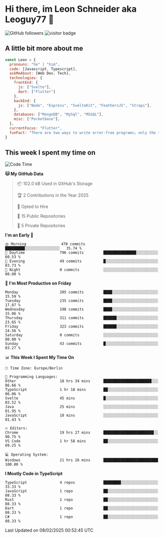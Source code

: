 # Hi there, im Leon Schneider aka Leoguy77 👋

![GitHub followers](https://img.shields.io/github/followers/leoguy77.svg?style=social&label=Followers) ![visitor badge](https://vbr.nathanchung.dev/badge?page_id=Leoguy77)

## A little bit more about me

```javascript
const Leon = {
  pronouns: "he" | "him",
  code: [Javascript, Typescript],
  askMeAbout: [Web Dev, Tech],
  technologies: {
    frontEnd: {
      js: ["Svelte"],
      dart: ["Flutter"]
    },
    backEnd: {
      js: ["Node", "Express", "SvelteKit", "FeathersJS", "Strapi"],
    },
    databases: ["MongoDB", "MySql", "MSSQL"],
    misc: ["Pocketbase"],
  },
  currentFocus: "Flutter",
  funFact: "There are two ways to write error-free programs; only the third one works"
}
```

## This week I spent my time on

<!--START_SECTION:waka-->
![Code Time](http://img.shields.io/badge/Code%20Time-453%20hrs%2028%20mins-blue)

**🐱 My GitHub Data** 

> 📦 102.0 kB Used in GitHub's Storage 
 > 
> 🏆 2 Contributions in the Year 2025
 > 
> 💼 Opted to Hire
 > 
> 📜 15 Public Repositories 
 > 
> 🔑 5 Private Repositories 
 > 
**I'm an Early 🐤** 

```text
🌞 Morning                470 commits         █████████░░░░░░░░░░░░░░░░   35.74 % 
🌆 Daytime                796 commits         ███████████████░░░░░░░░░░   60.53 % 
🌃 Evening                49 commits          █░░░░░░░░░░░░░░░░░░░░░░░░   03.73 % 
🌙 Night                  0 commits           ░░░░░░░░░░░░░░░░░░░░░░░░░   00.00 % 
```
📅 **I'm Most Productive on Friday** 

```text
Monday                   205 commits         ████░░░░░░░░░░░░░░░░░░░░░   15.59 % 
Tuesday                  235 commits         ████░░░░░░░░░░░░░░░░░░░░░   17.87 % 
Wednesday                198 commits         ████░░░░░░░░░░░░░░░░░░░░░   15.06 % 
Thursday                 311 commits         ██████░░░░░░░░░░░░░░░░░░░   23.65 % 
Friday                   323 commits         ██████░░░░░░░░░░░░░░░░░░░   24.56 % 
Saturday                 0 commits           ░░░░░░░░░░░░░░░░░░░░░░░░░   00.00 % 
Sunday                   43 commits          █░░░░░░░░░░░░░░░░░░░░░░░░   03.27 % 
```


📊 **This Week I Spent My Time On** 

```text
🕑︎ Time Zone: Europe/Berlin

💬 Programming Languages: 
Other                    18 hrs 34 mins      ██████████████████████░░░   86.66 % 
TypeScript               1 hr 18 mins        ██░░░░░░░░░░░░░░░░░░░░░░░   06.06 % 
Svelte                   45 mins             █░░░░░░░░░░░░░░░░░░░░░░░░   03.52 % 
Java                     25 mins             ░░░░░░░░░░░░░░░░░░░░░░░░░   01.95 % 
JavaScript               18 mins             ░░░░░░░░░░░░░░░░░░░░░░░░░   01.43 % 

🔥 Editors: 
Chrome                   19 hrs 27 mins      ███████████████████████░░   90.75 % 
VS Code                  1 hr 58 mins        ██░░░░░░░░░░░░░░░░░░░░░░░   09.25 % 

💻 Operating System: 
Windows                  21 hrs 26 mins      █████████████████████████   100.00 % 
```

**I Mostly Code in TypeScript** 

```text
TypeScript               4 repos             ████████░░░░░░░░░░░░░░░░░   33.33 % 
JavaScript               1 repo              ██░░░░░░░░░░░░░░░░░░░░░░░   08.33 % 
Rust                     1 repo              ██░░░░░░░░░░░░░░░░░░░░░░░   08.33 % 
Dart                     1 repo              ██░░░░░░░░░░░░░░░░░░░░░░░   08.33 % 
C#                       1 repo              ██░░░░░░░░░░░░░░░░░░░░░░░   08.33 % 
```




 Last Updated on 08/02/2025 00:52:45 UTC
<!--END_SECTION:waka-->
